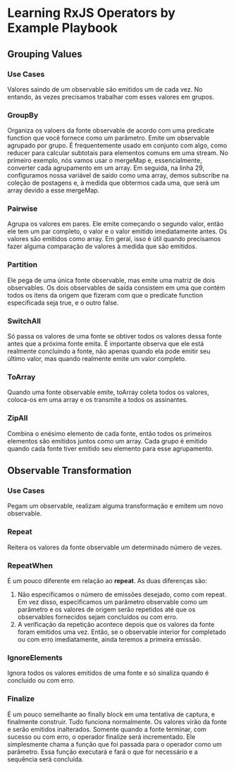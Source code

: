 # Learning RxJS Operators by Example Playbook


## Grouping Values
### Use Cases
Valores saindo de um observable são emitidos um de cada vez. No entando, às vezes precisamos trabalhar com esses valores em grupos.

### GroupBy
Organiza os valoers da fonte observable de acordo com uma predicate function que você fornece como um parâmetro. Emite um observable agrupado por grupo. É frequentemente usado em conjunto com algo, como reducer para calcular subtotais para elementos comuns em uma stream.
No primeiro exemplo, nós vamos usar o mergeMap e, essencialmente, converter cada agrupamento em um array. Em seguida, na linha 29, configuramos nossa variável de saído como uma array, demos subscribe na coleção de postagens e, à medida que obtermos cada uma, que será um array devido a esse mergeMap.


### Pairwise
Agrupa os valores em pares. Ele emite começando o segundo valor, então ele tem um par completo, o valor e o valor emitido imediatamente antes. Os valores são emitidos como array. Em geral, isso é útil quando precisamos fazer alguma comparação de valores à medida que são emitidos. 

### Partition
Ele pega de uma única fonte observable, mas emite uma matriz de dois observables. Os dois observables de saída consistem em uma que contém todos os itens da origem que fizeram com que o predicate function especificada seja true, e o outro false.

### SwitchAll
Só passa os valores de uma fonte se obtiver todos os valores dessa fonte antes que a próxima fonte emita. É importante observa que ele está realmente concluindo a fonte, não apenas quando ela pode emitir seu último valor, mas quando realmente emite um valor completo. 

### ToArray
Quando uma fonte observable emite, toArray coleta todos os valores, coloca-os em uma array e os transmite a todos os assinantes.

### ZipAll
Combina o enésimo elemento de cada fonte, então todos os primeiros elementos são emitidos juntos como um array. Cada grupo é emitido quando cada fonte tiver emitido seu elemento para esse agrupamento.


## Observable Transformation
### Use Cases
Pegam um observable, realizam alguma transformação e emitem um novo observable.

### Repeat
Reitera os valores da fonte observable um determinado número de vezes.

### RepeatWhen
É um pouco diferente em relação ao **repeat**. As duas diferenças são: 
1. Não especificamos o número de emissões desejado, como com repeat. Em vez disso, especificamos um parâmetro observable como um parâmetro e os valores de origem serão repetidos até que os observables fornecidos sejam concluídos ou com erro.
2. A verificação da repetição acontece depois que os valores da fonte foram emitidos uma vez. Então, se o observable interior for completado ou com erro imediatamente, ainda teremos a primeira emissão. 

### IgnoreElements
Ignora todos os valores emitidos de uma fonte e só sinaliza quando é concluído ou com erro.

### Finalize
É um pouco semelhante ao finally block em uma tentativa de captura, e finalmente construir.  Tudo funciona normalmente. Os valores virão da fonte e serão emitidos inalterados. Somente quando a fonte terminar, com sucesso ou com erro, o operador finalize será incrementado. Ele simplesmente chama a função que foi passada para o operador como um parâmetro. Essa função executará e fará o que for necessário e a sequência será concluída.




